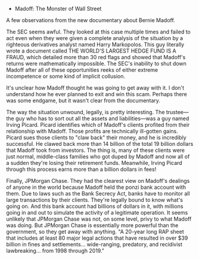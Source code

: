 - Madoff: The Monster of Wall Street

A few observations from the new documentary about Bernie Madoff.

The SEC seems awful. They looked at this case multiple times and failed to act even when they were given a complete analysis of the situation by a righteous derivatives analyst named Harry Markopolos. This guy literally wrote a document called THE WORLD'S LARGEST HEDGE FUND IS A FRAUD, which detailed more than 30 red flags and showed that Madoff's returns were mathematically impossible. The SEC's inability to shut down Madoff after all of these opportunities reeks of either extreme incompetence or some kind of implicit collusion.

It's unclear how Madoff thought he was going to get away with it. I don't understand how he ever planned to exit and win this scam. Perhaps there was some endgame, but it wasn't clear from the documentary.

The way the situation unwound, legally, is pretty interesting. The trustee—the guy who has to sort out all the assets and liabilities—was a guy named Irving Picard. Picard identifies which of Madoff's clients profited from their relationship with Madoff. Those profits are technically ill-gotten gains. Picard sues those clients to "claw back" their money, and he is incredibly successful. He clawed back more than 14 billion of the total 19 billion dollars that Madoff took from investors. The thing is, many of these clients were just normal, middle-class families who got duped by Madoff and now all of a sudden they're losing their retirement funds. Meanwhile, Irving Picard through this process earns more than a billion dollars in fees!

Finally, JPMorgan Chase. They had the clearest view on Madoff's dealings of anyone in the world because Madoff held the ponzi bank account with them. Due to laws such as the Bank Secrecy Act, banks have to monitor all large transactions by their clients. They're legally bound to know what's going on. And this bank account had billions of dollars in it, with millions going in and out to simulate the activity of a legitimate operation. It seems unlikely that JPMorgan Chase was not, on some level, privy to what Madoff was doing. But JPMorgan Chase is essentially more powerful than the government, so they get away with anything. "A 20-year long RAP sheet that includes at least 80 major legal actions that have resulted in over $39 billion in fines and settlements... wide-ranging, predatory, and recidivist lawbreaking... from 1998 through 2019."
